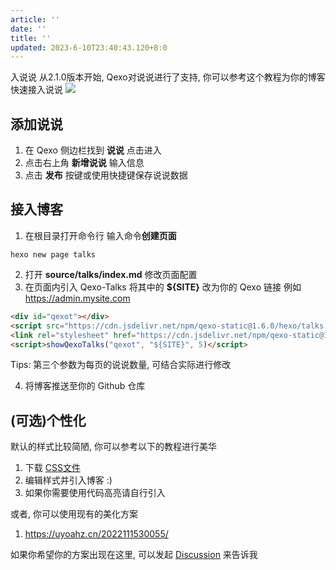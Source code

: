 ```yaml
---
article: ''
date: ''
title: ''
updated: 2023-6-10T23:40:43.120+8:0
---
```

入说说
从2.1.0版本开始, Qexo对说说进行了支持, 你可以参考这个教程为你的博客快速接入说说
![](https://pic.hipyt.cn/pic/2023/01/03/172d2b1c5e0d5.png)

## 添加说说

1. 在 Qexo 侧边栏找到 **说说** 点击进入
2. 点击右上角 **新增说说** 输入信息
3. 点击 **发布** 按键或使用快捷键保存说说数据

## 接入博客

1. 在根目录打开命令行 输入命令**创建页面**

```shell
hexo new page talks
```

2. 打开 **source/talks/index.md** 修改页面配置
3. 在页面内引入 Qexo-Talks 将其中的 **${SITE}** 改为你的 Qexo 链接 例如 https://admin.mysite.com

```html
<div id="qexot"></div>
<script src="https://cdn.jsdelivr.net/npm/qexo-static@1.6.0/hexo/talks.js"></script>
<link rel="stylesheet" href="https://cdn.jsdelivr.net/npm/qexo-static@1.6.0/hexo/talks.css">
<script>showQexoTalks("qexot", "${SITE}", 5)</script>
```

Tips: 第三个参数为每页的说说数量, 可结合实际进行修改

4. 将博客推送至你的 Github 仓库

## (可选)个性化

默认的样式比较简陋, 你可以参考以下的教程进行美华

1. 下载 [CSS文件](https://cdn.jsdelivr.net/npm/qexo-static@1.6.0/hexo/talks.css)
2. 编辑样式并引入博客 :)
3. 如果你需要使用代码高亮请自行引入

或者, 你可以使用现有的美化方案

1. https://uyoahz.cn/2022111530055/

如果你希望你的方案出现在这里, 可以发起 [Discussion](https://github.com/Qexo/Qexo/discussions) 来告诉我
